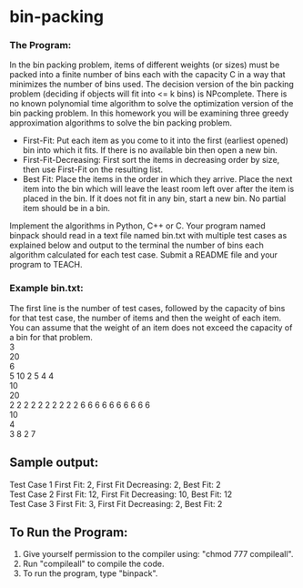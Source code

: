 # bin-packing
### The Program:
In the bin packing problem, items of different weights (or sizes) must be packed into a finite number of bins each with the capacity C in a way that minimizes the number of bins used. The decision version of the bin packing problem (deciding if objects will fit into <= k bins) is NPcomplete. There is no known polynomial time algorithm to solve the optimization version of the bin packing problem. In this homework you will be examining three greedy approximation algorithms to solve the bin packing problem.

* First-Fit: Put each item as you come to it into the first (earliest opened) bin into which it fits. If there is no available bin then open a new bin.
* First-Fit-Decreasing: First sort the items in decreasing order by size, then use First-Fit on the resulting list.
* Best Fit: Place the items in the order in which they arrive. Place the next item into the bin which will leave the least room left over after the item is placed in the bin. If it does not fit in any bin, start a new bin. No partial item should be in a bin.

Implement the algorithms in Python, C++ or C. Your program named binpack should read in a text file named bin.txt with multiple test cases as explained below and output to the terminal the number of bins each algorithm calculated for each test case. Submit a README file and your program to TEACH.

### Example bin.txt:
The first line is the number of test cases, followed by the capacity of bins for that test case, the number of items and then the weight of each item. You can assume that the weight of an item does not exceed the capacity of a bin for that problem.  
3  
20  
6  
5 10 2 5 4 4  
10  
20  
2 2 2 2 2 2 2 2 2 2 6 6 6 6 6 6 6 6 6 6  
10  
4  
3 8 2 7  

## Sample output:
Test Case 1 First Fit: 2, First Fit Decreasing: 2, Best Fit: 2  
Test Case 2 First Fit: 12, First Fit Decreasing: 10, Best Fit: 12  
Test Case 3 First Fit: 3, First Fit Decreasing: 2, Best Fit: 2  


## To Run the Program:
1. Give yourself permission to the compiler using: "chmod 777 compileall".
2. Run "compileall" to compile the code.
3. To run the program, type "binpack".